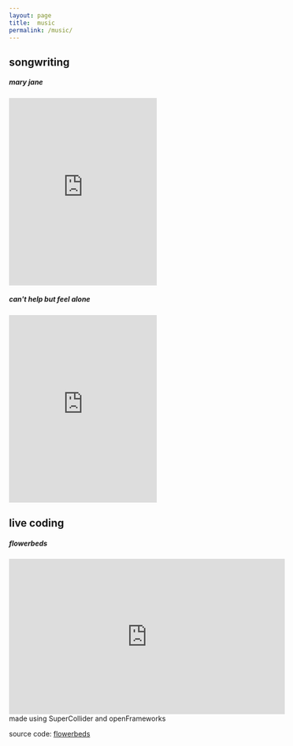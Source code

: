 ```yaml
---
layout: page
title:  music
permalink: /music/
---
```


## songwriting

##### mary jane
<iframe src="https://open.spotify.com/embed/track/1zNn9O5EibkD3WsDv5HHmj" width="300" height="380" frameborder="0" allowtransparency="true" allow="encrypted-media"></iframe>

##### can't help but feel alone
<iframe src="https://open.spotify.com/embed/track/1kS1OQgeq74oDnfvZlyyAz" width="300" height="380" frameborder="0" allowtransparency="true" allow="encrypted-media"></iframe>

## live coding
##### flowerbeds

<iframe width="560" height="315" src="https://www.youtube.com/embed/1OFTEvNSGOg" frameborder="0" allow="accelerometer; autoplay; encrypted-media; gyroscope; picture-in-picture" allowfullscreen></iframe>
made using SuperCollider and openFrameworks

source code:
[flowerbeds](https://github.com/hugofloresgarcia/flowerbeds)